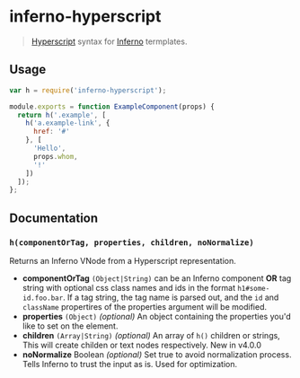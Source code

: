 # inferno-hyperscript
> [Hyperscript][hyperscript] syntax for [Inferno][inferno] termplates.

## Usage

```javascript
var h = require('inferno-hyperscript');

module.exports = function ExampleComponent(props) {
  return h('.example', [
    h('a.example-link', {
      href: '#'
    }, [
      'Hello',
      props.whom,
      '!'
    ])
  ]);
};
```

## Documentation

### `h(componentOrTag, properties, children, noNormalize)`

Returns an Inferno VNode from a Hyperscript representation.

* **componentOrTag** `(Object|String)` can be an Inferno component **OR** tag string with optional css class names and ids in the format `h1#some-id.foo.bar`.
  If a tag string, the tag name is parsed out, and the `id` and `className` propertires of the properties argument will be modified.
* **properties** `(Object)` *(optional)* An object containing the properties you'd like to set on the element.
* **children** `(Array|String)` *(optional)* An array of `h()` children or strings, This will create childen or text nodes respectively.
New in v4.0.0
* **noNormalize** Boolean *(optional)* Set true to avoid normalization process. Tells Inferno to trust the input as is. Used for optimization.

[hyperscript]: https://github.com/dominictarr/hyperscript
[inferno]: https://github.com/infernojs/inferno
